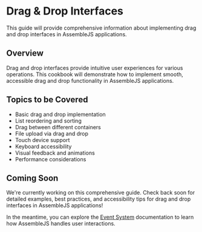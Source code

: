 # Drag & Drop Interfaces

This guide will provide comprehensive information about implementing drag and drop interfaces in AssembleJS applications.

## Overview

Drag and drop interfaces provide intuitive user experiences for various operations. This cookbook will demonstrate how to implement smooth, accessible drag and drop functionality in AssembleJS applications.

## Topics to be Covered

- Basic drag and drop implementation
- List reordering and sorting
- Drag between different containers
- File upload via drag and drop
- Touch device support
- Keyboard accessibility
- Visual feedback and animations
- Performance considerations

## Coming Soon

We're currently working on this comprehensive guide. Check back soon for detailed examples, best practices, and accessibility tips for drag and drop interfaces in AssembleJS applications!

In the meantime, you can explore the [Event System](../core-concepts-event-system) documentation to learn how AssembleJS handles user interactions.
